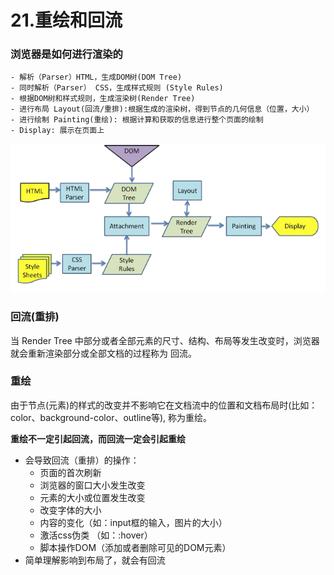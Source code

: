 # 21.重绘和回流

### 浏览器是如何进行渲染的

    - 解析（Parser）HTML，生成DOM树(DOM Tree)
    - 同时解析（Parser） CSS，生成样式规则 (Style Rules)
    - 根据DOM树和样式规则，生成渲染树(Render Tree)
    - 进行布局 Layout(回流/重排):根据生成的渲染树，得到节点的几何信息（位置，大小）
    - 进行绘制 Painting(重绘): 根据计算和获取的信息进行整个页面的绘制
    - Display: 展示在页面上

![alt text](image-35.png)


### 回流(重排)
当 Render Tree 中部分或者全部元素的尺寸、结构、布局等发生改变时，浏览器就会重新渲染部分或全部文档的过程称为 回流。

### 重绘
由于节点(元素)的样式的改变并不影响它在文档流中的位置和文档布局时(比如：color、background-color、outline等), 称为重绘。



**重绘不一定引起回流，而回流一定会引起重绘**

- 会导致回流（重排）的操作：
    - 页面的首次刷新
    - 浏览器的窗口大小发生改变
    - 元素的大小或位置发生改变
    - 改变字体的大小
    - 内容的变化（如：input框的输入，图片的大小）
    - 激活css伪类 （如：:hover）
    - 脚本操作DOM（添加或者删除可见的DOM元素）
- 简单理解影响到布局了，就会有回流